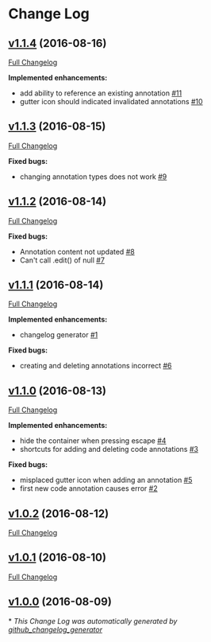 # Change Log

## [v1.1.4](https://github.com/jneuendorf/code-annotations/tree/v1.1.4) (2016-08-16)
[Full Changelog](https://github.com/jneuendorf/code-annotations/compare/v1.1.3...v1.1.4)

**Implemented enhancements:**

- add ability to reference an existing annotation [\#11](https://github.com/jneuendorf/code-annotations/issues/11)
- gutter icon should indicated invalidated annotations [\#10](https://github.com/jneuendorf/code-annotations/issues/10)

## [v1.1.3](https://github.com/jneuendorf/code-annotations/tree/v1.1.3) (2016-08-15)
[Full Changelog](https://github.com/jneuendorf/code-annotations/compare/v1.1.2...v1.1.3)

**Fixed bugs:**

- changing annotation types does not work [\#9](https://github.com/jneuendorf/code-annotations/issues/9)

## [v1.1.2](https://github.com/jneuendorf/code-annotations/tree/v1.1.2) (2016-08-14)
[Full Changelog](https://github.com/jneuendorf/code-annotations/compare/v1.1.1...v1.1.2)

**Fixed bugs:**

- Annotation content not updated [\#8](https://github.com/jneuendorf/code-annotations/issues/8)
- Can't call .edit\(\) of null [\#7](https://github.com/jneuendorf/code-annotations/issues/7)

## [v1.1.1](https://github.com/jneuendorf/code-annotations/tree/v1.1.1) (2016-08-14)
[Full Changelog](https://github.com/jneuendorf/code-annotations/compare/v1.1.0...v1.1.1)

**Implemented enhancements:**

- changelog generator [\#1](https://github.com/jneuendorf/code-annotations/issues/1)

**Fixed bugs:**

- creating and deleting annotations incorrect [\#6](https://github.com/jneuendorf/code-annotations/issues/6)

## [v1.1.0](https://github.com/jneuendorf/code-annotations/tree/v1.1.0) (2016-08-13)
[Full Changelog](https://github.com/jneuendorf/code-annotations/compare/v1.0.2...v1.1.0)

**Implemented enhancements:**

- hide the container when pressing escape [\#4](https://github.com/jneuendorf/code-annotations/issues/4)
- shortcuts for adding and deleting code annotations [\#3](https://github.com/jneuendorf/code-annotations/issues/3)

**Fixed bugs:**

- misplaced gutter icon when adding an annotation [\#5](https://github.com/jneuendorf/code-annotations/issues/5)
- first new code annotation causes error [\#2](https://github.com/jneuendorf/code-annotations/issues/2)

## [v1.0.2](https://github.com/jneuendorf/code-annotations/tree/v1.0.2) (2016-08-12)
[Full Changelog](https://github.com/jneuendorf/code-annotations/compare/v1.0.1...v1.0.2)

## [v1.0.1](https://github.com/jneuendorf/code-annotations/tree/v1.0.1) (2016-08-10)
[Full Changelog](https://github.com/jneuendorf/code-annotations/compare/v1.0.0...v1.0.1)

## [v1.0.0](https://github.com/jneuendorf/code-annotations/tree/v1.0.0) (2016-08-09)


\* *This Change Log was automatically generated by [github_changelog_generator](https://github.com/skywinder/Github-Changelog-Generator)*